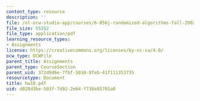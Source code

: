```yaml
---
content_type: resource
description: ''
file: /ol-ocw-studio-app/courses/6-856j-randomized-algorithms-fall-2002/d028d3be503f7d922e64f738e85701a0_hw10.pdf
file_size: 55352
file_type: application/pdf
learning_resource_types:
- Assignments
license: https://creativecommons.org/licenses/by-nc-sa/4.0/
ocw_type: OCWFile
parent_title: Assignments
parent_type: CourseSection
parent_uid: 372d9d6e-7fbf-5010-8feb-41f111353735
resourcetype: Document
title: hw10.pdf
uid: d028d3be-503f-7d92-2e64-f738e85701a0
---
```

